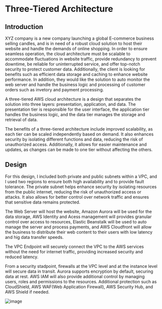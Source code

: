 # Three-Tiered Architecture



## Introduction

XYZ company is a new company launching a global E-commerce business selling candles, and is in need of a robust cloud solution to host their website and handle the demands of online shopping. In order to ensure seamless operation, the cloud architecture must be scalable to accommodate fluctuations in website traffic, provide redundancy to prevent downtime, be reliable for uninterrupted service, and offer top-notch security to protect customer data. Additionally, the client is looking for benefits such as efficient data storage and caching to enhance website performance. In addition, they would like the solution to auto monitor the web server and handle the business logic and processing of customer orders such as invetory and payment processing. 

A three-tiered AWS cloud architecture is a design that separates the solution into three layers: presentation, application, and data. The presentation tier is responsible for the user interface, the application tier handles the business logic, and the data tier manages the storage and retrieval of data. 

The benefits of a three-tiered architecture include improved scalability, as each tier can be scaled independently based on demand. It also enhances security by isolating different functions and data, reducing the risk of unauthorized access. Additionally, it allows for easier maintenance and updates, as changes can be made to one tier without affecting the others.


## Design


For this design, I included both private and public subnets within a VPC, and I used two regions to ensure both high availability and to provide fault tolerance.  The private subnet helps enhance security by isolating resources from the public internet, reducing the risk of unauthorized access or attacks. It also allows for better control over network traffic and ensures that sensitive data remains protected.

The Web Server will host the website, Amazon Aurora will be used for the data storage, AWS Identity and Acess management will provides granular control over access to resources, Elastic Beanstalk will be used to auto manage the server and process payments, and AWS Cloudfront will allow the business to distribute their web content to their users with low latency and hig data transfer speeds. 

The VPC Endpoint will securely connect the VPC to the AWS services without the need for internet traffic, providing increased security and reduced latency. 

From a security stadpoint, firewalls at the VPC level and at the instance level will secure data in transit. Aurora supports encryption by default, securing data at rest. AWS IAM will also provide additional control by managing users, roles and permissions to the resources. Additional protection such as CloudShield, AWS WAF(Web Application Firewall), AWS Security Hub, and AWS Shield if needed. 



![image](https://github.com/dbriones49/Cloud--Three-Tiered-Architecture/assets/143753667/5f6330e3-75ad-4877-89f3-f7fd996110c1)


